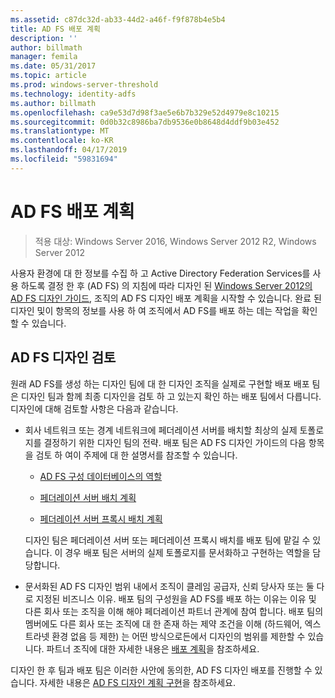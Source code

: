 ```yaml
---
ms.assetid: c87dc32d-ab33-44d2-a46f-f9f878b4e5b4
title: AD FS 배포 계획
description: ''
author: billmath
manager: femila
ms.date: 05/31/2017
ms.topic: article
ms.prod: windows-server-threshold
ms.technology: identity-adfs
ms.author: billmath
ms.openlocfilehash: ca9e53d7d98f3ae5e6b7b329e52d4979e8c10215
ms.sourcegitcommit: 0d0b32c8986ba7db9536e0b8648d4ddf9b03e452
ms.translationtype: MT
ms.contentlocale: ko-KR
ms.lasthandoff: 04/17/2019
ms.locfileid: "59831694"
---
```

# <a name="planning-to-deploy-ad-fs"></a>AD FS 배포 계획

>적용 대상: Windows Server 2016, Windows Server 2012 R2, Windows Server 2012


사용자 환경에 대 한 정보를 수집 하 고 Active Directory Federation Services를 사용 하도록 결정 한 후 \(AD FS\) 의 지침에 따라 디자인 된 [Windows Server 2012의 AD FS 디자인 가이드](https://technet.microsoft.com/library/dd807036.aspx), 조직의 AD FS 디자인 배포 계획을 시작할 수 있습니다. 완료 된 디자인 및이 항목의 정보를 사용 하 여 조직에서 AD FS를 배포 하는 데는 작업을 확인할 수 있습니다.  
  
## <a name="reviewing-your-ad-fs-design"></a>AD FS 디자인 검토  
원래 AD FS를 생성 하는 디자인 팀에 대 한 디자인 조직을 실제로 구현할 배포 배포 팀은 디자인 팀과 함께 최종 디자인을 검토 하 고 있는지 확인 하는 배포 팀에서 다릅니다. 디자인에 대해 검토할 사항은 다음과 같습니다.  
  
-   회사 네트워크 또는 경계 네트워크에 페더레이션 서버를 배치할 최상의 실제 토폴로지를 결정하기 위한 디자인 팀의 전략. 배포 팀은 AD FS 디자인 가이드의 다음 항목을 검토 하 여이 주제에 대 한 설명서를 참조할 수 있습니다.  
  
    -   [AD FS 구성 데이터베이스의 역할](../../ad-fs/technical-reference/The-Role-of-the-AD-FS-Configuration-Database.md)  
  
    -   [페더레이션 서버 배치 계획](https://technet.microsoft.com/library/dd807069.aspx)  
  
    -   [페더레이션 서버 프록시 배치 계획](https://technet.microsoft.com/library/dd807130.aspx)  
  
    디자인 팀은 페더레이션 서버 또는 페더레이션 프록시 배치를 배포 팀에 맡길 수 있습니다. 이 경우 배포 팀은 서버의 실제 토폴로지를 문서화하고 구현하는 역할을 담당합니다.  
  
-   문서화된 AD FS 디자인 범위 내에서 조직이 클레임 공급자, 신뢰 당사자 또는 둘 다로 지정된 비즈니스 이유. 배포 팀의 구성원을 AD FS를 배포 하는 이유는 이유 및 다른 회사 또는 조직을 이해 해야 페더레이션 파트너 관계에 참여 합니다. 배포 팀의 멤버에도 다른 회사 또는 조직에 대 한 존재 하는 제약 조건을 이해 \(하드웨어, 엑스트라넷 환경 없음 등 제한\) 는 어떤 방식으로든에서 디자인의 범위를 제한할 수 있습니다. 파트너 조직에 대한 자세한 내용은 [배포 계획](https://technet.microsoft.com/library/dd807083.aspx)을 참조하세요.  
  
디자인 한 후 팀과 배포 팀은 이러한 사안에 동의한, AD FS 디자인 배포를 진행할 수 있습니다. 자세한 내용은 [AD FS 디자인 계획 구현](Implementing-Your-AD-FS-Design-Plan.md)을 참조하세요.  
